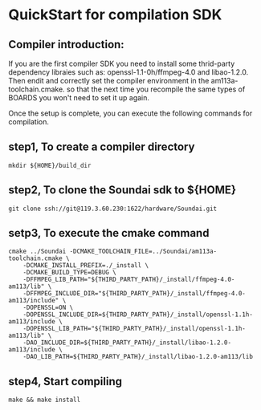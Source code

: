 # QuickStart for compilation SDK

## Compiler introduction:<br>

If you are the first compiler SDK you need to install some thrid-party dependency libraies such as: openssl-1.1-0h/ffmpeg-4.0 and libao-1.2.0.
Then endit and correctly set the compiler environment in the am113a-toolchain.cmake. so that the next time you recompile the same types of BOARDS you won't need to set it up again.

Once the setup is complete, you can execute the following commands for compilation.

## step1, To create a compiler directory

	mkdir ${HOME}/build_dir

## step2, To clone the Soundai sdk to ${HOME}

	git clone ssh://git@119.3.60.230:1622/hardware/Soundai.git

## setp3, To execute the cmake command

	cmake ../Soundai -DCMAKE_TOOLCHAIN_FILE=../Soundai/am113a-toolchain.cmake \
		-DCMAKE_INSTALL_PREFIX=./_install \
		-DCMAKE_BUILD_TYPE=DEBUG \
		-DFFMPEG_LIB_PATH="${THIRD_PARTY_PATH}/_install/ffmpeg-4.0-am113/lib" \
		-DFFMPEG_INCLUDE_DIR="${THIRD_PARTY_PATH}/_install/ffmpeg-4.0-am113/include" \
		-DOPENSSL=ON \
		-DOPENSSL_INCLUDE_DIR=${THIRD_PARTY_PATH}/_install/openssl-1.1h-am113/include \
		-DOPENSSL_LIB_PATH="${THIRD_PARTY_PATH}/_install/openssl-1.1h-am113/lib" \
		-DAO_INCLUDE_DIR=${THIRD_PARTY_PATH}/_install/libao-1.2.0-am113/include \
		-DAO_LIB_PATH=${THIRD_PARTY_PATH}/_install/libao-1.2.0-am113/lib

## step4, Start compiling
	make && make install
	

